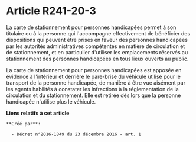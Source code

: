 # Article R241-20-3

La  carte de stationnement pour personnes handicapées permet à son  titulaire ou à la personne qui l'accompagne effectivement
de bénéficier  des dispositions qui peuvent être prises en faveur des personnes  handicapées par les autorités
administratives compétentes en matière de  circulation et de stationnement, et en particulier d'utiliser les  emplacements
réservés au stationnement des personnes handicapées en tous  lieux ouverts au public. 

La carte de  stationnement pour personnes handicapées est apposée en évidence à  l'intérieur et derrière le pare-brise du
véhicule utilisé pour le  transport de la personne handicapée, de manière à être vue aisément par  les agents habilités à
constater les infractions à la réglementation de  la circulation et du stationnement. Elle est retirée dès lors que la
personne handicapée n'utilise plus le véhicule.

**Liens relatifs à cet article**

	**Créé par**:

	  - Décret n°2016-1849 du 23 décembre 2016 - art. 1
